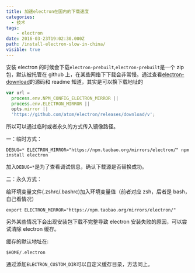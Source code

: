 ```yaml
---
title: 加速electron在国内的下载速度
categories:
  - 技术
tags:
	- electron
date: 2016-03-23T19:02:30.000Z
path: /install-electron-slow-in-china/
visible: true
---
```


安装 electron 的时候会下载`electron-prebuilt`,`electron-prebuilt`是一个 zip 包，默认被托管在 github 上，在某些网络下下载会非常慢。通过查看[electron-download](https://github.com/electron-userland/electron-download/blob/master/index.js)的源码和 readme 知道，其实是可以换下载地址的

```js
var url =
  process.env.NPM_CONFIG_ELECTRON_MIRROR ||
  process.env.ELECTRON_MIRROR ||
  opts.mirror ||
  'https://github.com/atom/electron/releases/download/v';
```

所以可以通过临时或者永久的方式传入镜像路径。

一：临时方式：

    DEBUG=* ELECTRON_MIRROR="https://npm.taobao.org/mirrors/electron/" npm install electron

加入`DEBUG=*`是为了查看调试信息，确认下载源是否替换成功。

二：永久方式：

给环境变量文件(.zshrc/.bashrc)加入环境变量值（前者对应 zsh，后者是 bash，自己看情况）

    export ELECTRON_MIRROR="https://npm.taobao.org/mirrors/electron/"

另外某些情况下会出现安装包下载不完整导致 electron 安装失败的原因，可以尝试清除 electron 缓存。

缓存的默认地址在:

    $HOME/.electron

通过添加`ELECTRON_CUSTOM_DIR`可以自定义缓存目录，方法同上。
